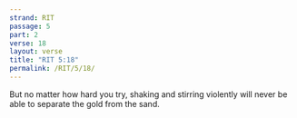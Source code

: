 ```yaml
---
strand: RIT
passage: 5
part: 2
verse: 18
layout: verse
title: "RIT 5:18"
permalink: /RIT/5/18/
---
```

But no matter how hard you try, shaking and stirring violently will never be able to separate the gold from the sand.
